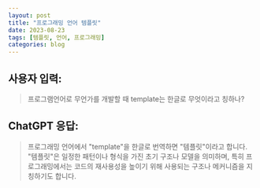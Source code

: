 ```yaml
---
layout: post
title: "프로그래밍 언어 템플릿"
date: 2023-08-23
tags: [템플릿, 언어, 프로그래밍]
categories: blog
---
```


## 사용자 입력:
> 프로그램언어로 무언가를  개발할 때 template는 한글로 무엇이라고 칭하나?

## ChatGPT 응답:
> 프로그래밍 언어에서 "template"을 한글로 번역하면 "템플릿"이라고 합니다. "템플릿"은 일정한 패턴이나 형식을 가진 초기 구조나 모델을 의미하며, 특히 프로그래밍에서는 코드의 재사용성을 높이기 위해 사용되는 구조나 메커니즘을 지칭하기도 합니다.

